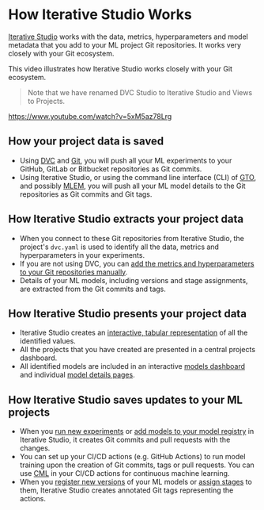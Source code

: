 # How Iterative Studio Works

[Iterative Studio](https://studio.iterative.ai/) works with the data, metrics,
hyperparameters and model metadata that you add to your ML project Git
repositories. It works very closely with your Git ecosystem.

This video illustrates how Iterative Studio works closely with your Git
ecosystem.

> Note that we have renamed DVC Studio to Iterative Studio and Views to
> Projects.

https://www.youtube.com/watch?v=5xM5az78Lrg

## How your project data is saved

- Using [DVC] and [Git], you will push all your ML experiments to your GitHub,
  GitLab or Bitbucket repositories as Git commits.
- Using Iterative Studio, or using the command line interface (CLI) of [GTO],
  and possibly [MLEM], you will push all your ML model details to the Git
  repositories as Git commits and Git tags.

## How Iterative Studio extracts your project data

- When you connect to these Git repositories from Iterative Studio, the
  project's `dvc.yaml` is used to identify all the data, metrics and
  hyperparameters in your experiments.
- If you are not using DVC, you can
  [add the metrics and hyperparameters to your Git repositories manually](/doc/studio/user-guide/projects-and-experiments/configure-a-project#custom-metrics-and-parameters).
- Details of your ML models, including versions and stage assignments, are
  extracted from the Git commits and tags.

## How Iterative Studio presents your project data

- Iterative Studio creates an
  [interactive, tabular representation](/doc/studio/user-guide/projects-and-experiments/explore-ml-experiments#components-of-a-project)
  of all the identified values.
- All the projects that you have created are presented in a central projects
  dashboard.
- All identified models are included in an interactive
  [models dashboard](/doc/studio/user-guide/model-registry/view-models#models-dashboard)
  and individual
  [model details pages](/doc/studio/user-guide/model-registry/view-models#model-details-page).

## How Iterative Studio saves updates to your ML projects

- When you
  [run new experiments](/doc/studio/user-guide/projects-and-experiments/run-experiments)
  or
  [add models to your model registry](/doc/studio/user-guide/model-registry/add-a-model)
  in Iterative Studio, it creates Git commits and pull requests with the
  changes.
- You can set up your CI/CD actions (e.g. GitHub Actions) to run model training
  upon the creation of Git commits, tags or pull requests. You can use [CML] in
  your CI/CD actions for continuous machine learning.
- When you
  [register new versions](/doc/studio/user-guide/model-registry/version-models)
  of your ML models or
  [assign stages](/doc/studio/user-guide/model-registry/promote-models) to them,
  Iterative Studio creates annotated Git tags representing the actions.

[dvc]: https://dvc.org/
[cml]: https://cml.dev
[mlem]: https://mlem.ai/
[gto]: https://github.com/iterative/gto
[git]: https://git-scm.com/
